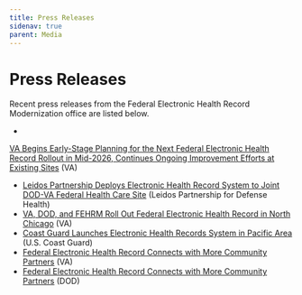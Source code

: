 ```yaml
---
title: Press Releases
sidenav: true
parent: Media
---
```

# Press Releases

Recent press releases from the Federal Electronic Health Record Modernization office are listed below.

- 
[VA Begins Early-Stage Planning for the Next Federal Electronic Health Record Rollout in Mid-2026, Continues Ongoing Improvement Efforts at Existing Sites](https://news.va.gov/press-room/va-begins-early-stage-planning-for-the-next-federal-electronic-health-record-rollout-in-mid-2026-continues-ongoing-improvement-efforts-at-existing-sites/) (VA)
- [Leidos Partnership Deploys Electronic Health Record System to Joint DOD-VA Federal Health Care Site](https://investors.leidos.com/news-releases/news-release-details/leidos-partnership-deploys-electronic-health-record-system-joint) (Leidos Partnership for Defense Health)
- [VA, DOD, and FEHRM Roll Out Federal Electronic Health Record in North Chicago](https://news.va.gov/press-room/va-dod-fehrm-launch-ehr-lovell-health-care/) (VA)
- [Coast Guard Launches Electronic Health Records System in Pacific Area](https://www.dcms.uscg.mil/Our-Organization/Assistant-Commandant-for-Acquisitions-CG-9/Newsroom/Latest-Acquisition-News/Article/2742626/coast-guard-launches-electronic-health-records-system-in-pacific-area/) (U.S. Coast Guard)
- [Federal Electronic Health Record Connects with More Community Partners](https://www.defense.gov/Newsroom/Releases/Release/Article/2380447/federal-electronic-health-record-connects-with-more-community-partners/) (VA)
- [Federal Electronic Health Record Connects with More Community Partners](https://www.ehrm.va.gov/news/article/read/federal-electronic-health-record-connects-with-more-community-partners) (DOD)




